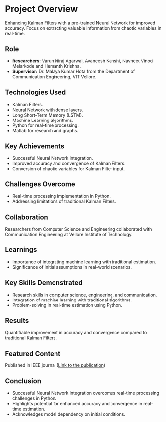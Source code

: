 # Project Overview 
Enhancing Kalman Filters with a pre-trained Neural Network for improved accuracy. Focus on extracting valuable information from chaotic variables in real-time.

## Role
- **Researchers:** Varun Niraj Agarwal, Avaneesh Kanshi, Navneet Vinod Melarkode and Hemanth Krishna.
- **Supervisor:** Dr. Malaya Kumar Hota from the Department of Communication Engineering, VIT Vellore.

## Technologies Used
- Kalman Filters.
- Neural Network with dense layers.
- Long Short-Term Memory (LSTM).
- Machine Learning algorithms.
- Python for real-time processing.
- Matlab for research and graphs.
## Key Achievements
- Successful Neural Network integration.
- Improved accuracy and convergence of Kalman Filters.
- Conversion of chaotic variables for Kalman Filter input.

## Challenges Overcome
- Real-time processing implementation in Python.
- Addressing limitations of traditional Kalman Filters.

## Collaboration
Researchers from Computer Science and Engineering collaborated with Communication Engineering at Vellore Institute of Technology.

## Learnings
- Importance of integrating machine learning with traditional estimation.
- Significance of initial assumptions in real-world scenarios.

## Key Skills Demonstrated
- Research skills in computer science, engineering, and communication.
- Integration of machine learning with traditional algorithms.
- Problem-solving in real-time estimation using Python.

## Results
Quantifiable improvement in accuracy and convergence compared to traditional Kalman Filters.

## Featured Content
Published in IEEE journal ([Link to the publication](https://ieeexplore.ieee.org/document/9952718))

## Conclusion
- Successful Neural Network integration overcomes real-time processing challenges in Python.
- Highlights potential for enhanced accuracy and convergence in real-time estimation.
- Acknowledges model dependency on initial conditions.
